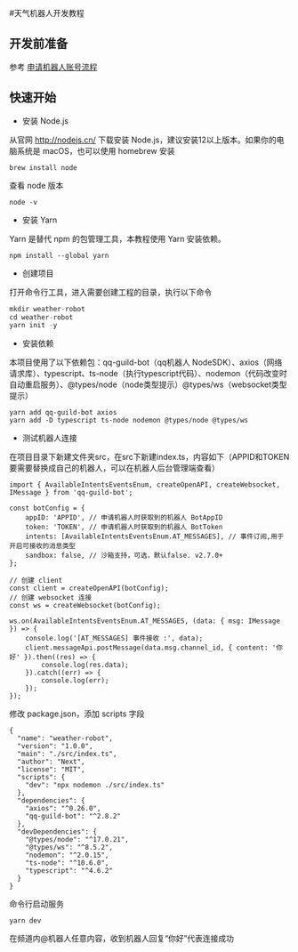 #天气机器人开发教程

## 开发前准备

参考 [申请机器人账号流程](https://bot.q.qq.com/wiki/#%E6%8E%A5%E5%85%A5%E6%B5%81%E7%A8%8B)

## 快速开始

- 安装 Node.js

从官网 http://nodejs.cn/ 下载安装 Node.js，建议安装12以上版本。如果你的电脑系统是 macOS，也可以使用 homebrew 安装

```
brew install node
````

查看 node 版本

```
node -v
```

- 安装 Yarn

Yarn 是替代 npm 的包管理工具，本教程使用 Yarn 安装依赖。

```
npm install --global yarn
```

- 创建项目

打开命令行工具，进入需要创建工程的目录，执行以下命令

``` typescript
mkdir weather-robot
cd weather-robot
yarn init -y
```

- 安装依赖

本项目使用了以下依赖包：qq-guild-bot（qq机器人 NodeSDK）、axios（网络请求库）、typescript、ts-node（执行typescript代码）、nodemon（代码改变时自动重启服务）、@types/node（node类型提示）@types/ws（websocket类型提示）

```
yarn add qq-guild-bot axios
yarn add -D typescript ts-node nodemon @types/node @types/ws
```

- 测试机器人连接

在项目目录下新建文件夹src，在src下新建index.ts，内容如下（APPID和TOKEN要需要替换成自己的机器人，可以在机器人后台管理端查看）

```
import { AvailableIntentsEventsEnum, createOpenAPI, createWebsocket, IMessage } from 'qq-guild-bot';

const botConfig = {
    appID: 'APPID', // 申请机器人时获取到的机器人 BotAppID
    token: 'TOKEN', // 申请机器人时获取到的机器人 BotToken
    intents: [AvailableIntentsEventsEnum.AT_MESSAGES], // 事件订阅,用于开启可接收的消息类型
    sandbox: false, // 沙箱支持，可选，默认false. v2.7.0+
};

// 创建 client
const client = createOpenAPI(botConfig);
// 创建 websocket 连接
const ws = createWebsocket(botConfig);

ws.on(AvailableIntentsEventsEnum.AT_MESSAGES, (data: { msg: IMessage }) => {
    console.log('[AT_MESSAGES] 事件接收 :', data);
    client.messageApi.postMessage(data.msg.channel_id, { content: '你好' }).then((res) => {
        console.log(res.data);
    }).catch((err) => {
        console.log(err);
    });
});
```

修改 package.json，添加 scripts 字段

```
{
  "name": "weather-robot",
  "version": "1.0.0",
  "main": "./src/index.ts",
  "author": "Next",
  "license": "MIT",
  "scripts": {
    "dev": "npx nodemon ./src/index.ts"
  },
  "dependencies": {
    "axios": "^0.26.0",
    "qq-guild-bot": "^2.8.2"
  },
  "devDependencies": {
    "@types/node": "^17.0.21",
    "@types/ws": "^8.5.2",
    "nodemon": "^2.0.15",
    "ts-node": "^10.6.0",
    "typescript": "^4.6.2"
  }
}
```

命令行启动服务

```
yarn dev
```

在频道内@机器人任意内容，收到机器人回复“你好”代表连接成功